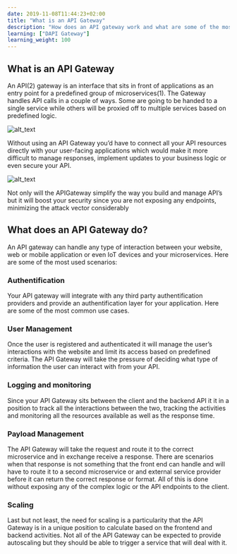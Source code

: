 ```yaml
---
date: 2019-11-08T11:44:23+02:00
title: "What is an API Gateway"
description: "How does an API gateway work and what are some of the most common usecases"
learning: ["DAPI Gateway"]
learning_weight: 100
---
```


## What is an API Gateway 

An API(2) gateway is an interface that sits in front of applications as an entry point for a predefined group of microservices(1). The Gateway handles API calls in a couple of ways. Some are going to be handed to a single service while others will be proxied off to multiple services based on predefined logic.




![alt_text](images/with-apigw.jpg "image_tooltip")


Without using an API Gateway you’d have to connect all your API resources directly with your user-facing applications which would make it more difficult to manage responses, implement updates to your business logic or even secure your API.



![alt_text](images/no-api-gateway.jpg "image_tooltip")


Not only will the APIGateway simplify the way you build and manage API’s but it will boost your security since you are not exposing any endpoints, minimizing the attack vector considerably


## What does an API Gateway do?

An API gateway can handle any type of interaction between your website, web or mobile application or even IoT devices and your microservices. Here are some of the most used scenarios:


### Authentification

Your API gateway will integrate with any third party authentification providers and provide an authentification layer for your application. Here are some of the most common use cases.


### User Management

Once the user is registered and authenticated it will manage the user’s interactions with the website and limit its access based on predefined criteria. The API Gateway will take the pressure of deciding what type of information the user can interact with from your API.


### Logging and monitoring

Since your API Gateway sits between the client and the backend API it it in a position to track all the interactions between the two, tracking the activities and monitoring all the resources available as well as the response time.


### Payload Management

The API Gateway will take the request and route it to the correct microservice and in exchange receive a response. There are scenarios when that response is not something that the front end can handle and will have to route it to a second microservice or and external service provider before it can return the correct response or format. All of this is done without exposing any of the complex logic or the API endpoints to the client.


### Scaling

Last but not least, the need for scaling is a particularity that the API Gateway is in a unique position to calculate based on the frontend and backend activities. Not all of the API Gateway can be expected to provide autoscaling but they should be able to trigger a service that will deal with it.
